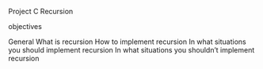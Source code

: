 Project C Recursion

objectives

General
What is recursion
How to implement recursion
In what situations you should implement recursion
In what situations you shouldn’t implement recursion
